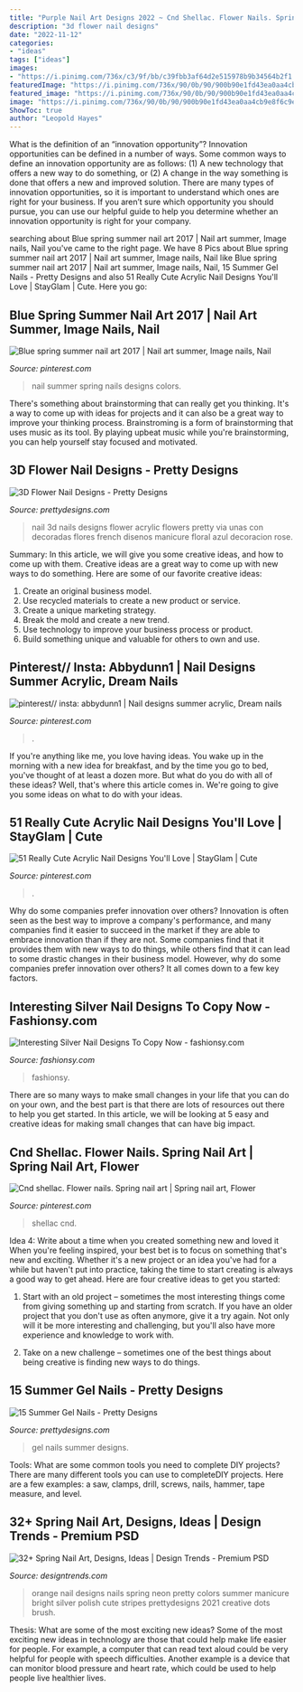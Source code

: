 ```yaml
---
title: "Purple Nail Art Designs 2022 ~ Cnd Shellac. Flower Nails. Spring Nail Art"
description: "3d flower nail designs"
date: "2022-11-12"
categories:
- "ideas"
tags: ["ideas"]
images:
- "https://i.pinimg.com/736x/c3/9f/bb/c39fbb3af64d2e515978b9b34564b2f1.jpg"
featuredImage: "https://i.pinimg.com/736x/90/0b/90/900b90e1fd43ea0aa4cb9e8f6c9eee60.jpg"
featured_image: "https://i.pinimg.com/736x/90/0b/90/900b90e1fd43ea0aa4cb9e8f6c9eee60.jpg"
image: "https://i.pinimg.com/736x/90/0b/90/900b90e1fd43ea0aa4cb9e8f6c9eee60.jpg"
ShowToc: true
author: "Leopold Hayes"
---
```



What is the definition of an “innovation opportunity”?
Innovation opportunities can be defined in a number of ways. Some common ways to define an innovation opportunity are as follows: (1) A new technology that offers a new way to do something, or (2) A change in the way something is done that offers a new and improved solution. 
There are many types of innovation opportunities, so it is important to understand which ones are right for your business. If you aren’t sure which opportunity you should pursue, you can use our helpful guide to help you determine whether an innovation opportunity is right for your company.

	

		
searching about Blue spring summer nail art 2017 | Nail art summer, Image nails, Nail you've came to the right page. We have 8 Pics about Blue spring summer nail art 2017 | Nail art summer, Image nails, Nail like Blue spring summer nail art 2017 | Nail art summer, Image nails, Nail, 15 Summer Gel Nails - Pretty Designs and also 51 Really Cute Acrylic Nail Designs You&#039;ll Love | StayGlam | Cute. Here you go:
		
    
## Blue Spring Summer Nail Art 2017 | Nail Art Summer, Image Nails, Nail

<img loading=lazy src="https://i.pinimg.com/736x/10/53/1c/10531cc4d10945a3784b4c26a1ad4e49--summer-nails--summer-nail-art.jpg" onerror="this.onerror=null;this.src='https://tse4.mm.bing.net/th?id=OIP.zyb9Yz90nOfNjdk0U3ugiwHaJ3&amp;pid=15.1';" alt="Blue spring summer nail art 2017 | Nail art summer, Image nails, Nail">

_Source: pinterest.com_

>nail summer spring nails designs colors. 

	

There's something about brainstorming that can really get you thinking. It's a way to come up with ideas for projects and it can also be a great way to improve your thinking process. Brainstroming is a form of brainstorming that uses music as its tool. By playing upbeat music while you're brainstorming, you can help yourself stay focused and motivated.

    
## 3D Flower Nail Designs - Pretty Designs

<img loading=lazy src="http://www.prettydesigns.com/wp-content/uploads/2014/07/Blue-Nails1.jpg" onerror="this.onerror=null;this.src='https://tse1.mm.bing.net/th?id=OIP.eZvL7tmTXA7OdjUkIRRcqAHaJ4&amp;pid=15.1';" alt="3D Flower Nail Designs - Pretty Designs">

_Source: prettydesigns.com_

>nail 3d nails designs flower acrylic flowers pretty via unas con decoradas flores french disenos manicure floral azul decoracion rose. 

	

Summary: In this article, we will give you some creative ideas, and how to come up with them.
Creative ideas are a great way to come up with new ways to do something. Here are some of our favorite creative ideas:
1. Create an original business model.
2. Use recycled materials to create a new product or service.
3. Create a unique marketing strategy.
4. Break the mold and create a new trend. 
5. Use technology to improve your business process or product. 
6. Build something unique and valuable for others to own and use.

    
## Pinterest// Insta: Abbydunn1 | Nail Designs Summer Acrylic, Dream Nails

<img loading=lazy src="https://i.pinimg.com/736x/c3/9f/bb/c39fbb3af64d2e515978b9b34564b2f1.jpg" onerror="this.onerror=null;this.src='https://tse3.mm.bing.net/th?id=OIP.nFwgQX4GmQgMCjDXk6UtogHaJf&amp;pid=15.1';" alt="pinterest// insta: abbydunn1 | Nail designs summer acrylic, Dream nails">

_Source: pinterest.com_

>. 

	

If you're anything like me, you love having ideas. You wake up in the morning with a new idea for breakfast, and by the time you go to bed, you've thought of at least a dozen more. But what do you do with all of these ideas? Well, that's where this article comes in. We're going to give you some ideas on what to do with your ideas.

    
## 51 Really Cute Acrylic Nail Designs You&#039;ll Love | StayGlam | Cute

<img loading=lazy src="https://i.pinimg.com/736x/bb/c7/b8/bbc7b83e12f6677ea7d9090e4aff5ac7.jpg" onerror="this.onerror=null;this.src='https://tse1.mm.bing.net/th?id=OIP.1JUZHbpay2SBJa4mqaBVuQHaLG&amp;pid=15.1';" alt="51 Really Cute Acrylic Nail Designs You&#039;ll Love | StayGlam | Cute">

_Source: pinterest.com_

>. 

	

Why do some companies prefer innovation over others?
Innovation is often seen as the best way to improve a company's performance, and many companies find it easier to succeed in the market if they are able to embrace innovation than if they are not. Some companies find that it provides them with new ways to do things, while others find that it can lead to some drastic changes in their business model. However, why do some companies prefer innovation over others? It all comes down to a few key factors.

    
## Interesting Silver Nail Designs To Copy Now - Fashionsy.com

<img loading=lazy src="https://fashionsy.com/wp-content/uploads/2014/12/general-charming-bling-bling-silver-glitter-nail-art-design-idea-combined-with-black-nail-with-silver-heart-motif-idea-amazing-nail-art2.jpg" onerror="this.onerror=null;this.src='https://tse1.mm.bing.net/th?id=OIP.CAeC3RjaxduQLgYS-pgZoQHaFj&amp;pid=15.1';" alt="Interesting Silver Nail Designs To Copy Now - fashionsy.com">

_Source: fashionsy.com_

>fashionsy. 

	

There are so many ways to make small changes in your life that you can do on your own, and the best part is that there are lots of resources out there to help you get started. In this article, we will be looking at 5 easy and creative ideas for making small changes that can have big impact.

    
## Cnd Shellac. Flower Nails. Spring Nail Art | Spring Nail Art, Flower

<img loading=lazy src="https://i.pinimg.com/736x/90/0b/90/900b90e1fd43ea0aa4cb9e8f6c9eee60.jpg" onerror="this.onerror=null;this.src='https://tse3.mm.bing.net/th?id=OIP.tsmHam4RacLwT2ohuAq1nwHaJ3&amp;pid=15.1';" alt="Cnd shellac. Flower nails. Spring nail art | Spring nail art, Flower">

_Source: pinterest.com_

>shellac cnd. 

	

Idea 4: Write about a time when you created something new and loved it
When you're feeling inspired, your best bet is to focus on something that's new and exciting. Whether it's a new project or an idea you've had for a while but haven't put into practice, taking the time to start creating is always a good way to get ahead. Here are four creative ideas to get you started: 
1. Start with an old project – sometimes the most interesting things come from giving something up and starting from scratch. If you have an older project that you don't use as often anymore, give it a try again. Not only will it be more interesting and challenging, but you'll also have more experience and knowledge to work with.

2. Take on a new challenge – sometimes one of the best things about being creative is finding new ways to do things.

    
## 15 Summer Gel Nails - Pretty Designs

<img loading=lazy src="https://www.prettydesigns.com/wp-content/uploads/2014/07/Pretty-Gel-Nails.jpg" onerror="this.onerror=null;this.src='https://tse3.mm.bing.net/th?id=OIP.3g0jgPTI7vuY8WvC-db2pQHaHb&amp;pid=15.1';" alt="15 Summer Gel Nails - Pretty Designs">

_Source: prettydesigns.com_

>gel nails summer designs. 

	

Tools: What are some common tools you need to complete DIY projects?
There are many different tools you can use to completeDIY projects. Here are a few examples: a saw, clamps, drill, screws, nails, hammer, tape measure, and level.

    
## 32+ Spring Nail Art, Designs, Ideas | Design Trends - Premium PSD

<img loading=lazy src="https://images.designtrends.com/wp-content/uploads/2015/10/30130114/Spring-Nail-Designs39-643x1024.jpg" onerror="this.onerror=null;this.src='https://tse3.mm.bing.net/th?id=OIP.LNn6BqzqCRMxDNspCHrw7AHaLy&amp;pid=15.1';" alt="32+ Spring Nail Art, Designs, Ideas | Design Trends - Premium PSD">

_Source: designtrends.com_

>orange nail designs nails spring neon pretty colors summer manicure bright silver polish cute stripes prettydesigns 2021 creative dots brush. 

	

Thesis: What are some of the most exciting new ideas?
Some of the most exciting new ideas in technology are those that could help make life easier for people. For example, a computer that can read text aloud could be very helpful for people with speech difficulties. Another example is a device that can monitor blood pressure and heart rate, which could be used to help people live healthier lives.


